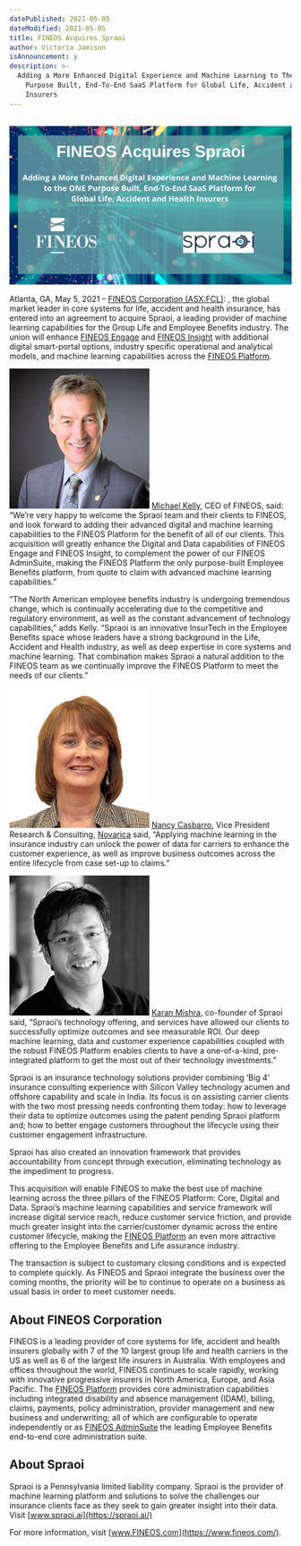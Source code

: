 ```yaml
---
datePublished: 2021-05-05
dateModified: 2021-05-05
title: FINEOS Acquires Spraoi
author: Victoria Jamison
isAnnouncement: y
description: >-
  Adding a More Enhanced Digital Experience and Machine Learning to The ONE
    Purpose Built, End-To-End SaaS Platform for Global Life, Accident and Health
    Insurers
---
```


&nbsp;![FINEOS ACQUIRES SPRAOI](fineos-banner.png)

Atlanta, GA, May 5, 2021 –
[FINEOS Corporation (ASX:FCL)](https://www.fineos.com/): , the global market
leader in core systems for life, accident and health insurance, has entered into
an agreement to acquire Spraoi, a leading provider of machine learning
capabilities for the Group Life and Employee Benefits industry. The union will
enhance [FINEOS Engage](https://www.fineos.com/platform/engage/) and
[FINEOS Insight](https://www.fineos.com/platform/insight/) with additional
digital smart-portal options, industry specific operational and analytical
models, and machine learning capabilities across the
[FINEOS Platform](https://www.fineos.com/platform/).

~~![michael-kelly-thumbnail](michael-kelly.jpg)~~
[Michael Kelly](https://www.linkedin.com/in/michael-kelly-4a23a3/), CEO of
FINEOS, said: “We’re very happy to welcome the Spraoi team and their clients to
FINEOS, and look forward to adding their advanced digital and machine learning
capabilities to the FINEOS Platform for the benefit of all of our clients. This
acquisition will greatly enhance the Digital and Data capabilities of FINEOS
Engage and FINEOS Insight, to complement the power of our FINEOS AdminSuite,
making the FINEOS Platform the only purpose-built Employee Benefits platform,
from quote to claim with advanced machine learning capabilities.”

“The North American employee benefits industry is undergoing tremendous change,
which is continually accelerating due to the competitive and regulatory
environment, as well as the constant advancement of technology capabilities,”
adds Kelly. “Spraoi is an innovative InsurTech in the Employee Benefits space
whose leaders have a strong background in the Life, Accident and Health
industry, as well as deep expertise in core systems and machine learning. That
combination makes Spraoi a natural addition to the FINEOS team as we continually
improve the FINEOS Platform to meet the needs of our clients.”

~~![nancy-casbarro-thumbnail](nancy-casbarro.jpg)~~
[Nancy Casbarro](https://novarica.com/team/), Vice President Research &
Consulting, [Novarica](https://novarica.com/) said, “Applying machine learning
in the insurance industry can unlock the power of data for carriers to enhance
the customer experience, as well as improve business outcomes across the entire
lifecycle from case set-up to claims.”

~~![karan-mishra-thumbnail](karan-mishra.jpg)~~
[Karan Mishra](https://www.linkedin.com/in/karan-mishra-spraoi/), co-founder of
Spraoi said, “Spraoi’s technology offering, and services have allowed our
clients to successfully optimize outcomes and see measurable ROI. Our deep
machine learning, data and customer experience capabilities coupled with the
robust FINEOS Platform enables clients to have a one-of-a-kind, pre-integrated
platform to get the most out of their technology investments.”

Spraoi is an insurance technology solutions provider combining ‘Big 4’ insurance
consulting experience with Silicon Valley technology acumen and offshore
capability and scale in India. Its focus is on assisting carrier clients with
the two most pressing needs confronting them today: how to leverage their data
to optimize outcomes using the patent pending Spraoi platform and; how to better
engage customers throughout the lifecycle using their customer engagement
infrastructure.

Spraoi has also created an innovation framework that provides accountability
from concept through execution, eliminating technology as the impediment to
progress.

This acquisition will enable FINEOS to make the best use of machine learning
across the three pillars of the FINEOS Platform: Core, Digital and Data.
Spraoi’s machine learning capabilities and service framework will increase
digital service reach, reduce customer service friction, and provide much
greater insight into the carrier/customer dynamic across the entire customer
lifecycle, making the [FINEOS Platform](https://www.fineos.com/platform/) an
even more attractive offering to the Employee Benefits and Life assurance
industry.

The transaction is subject to customary closing conditions and is expected to
complete quickly. As FINEOS and Spraoi integrate the business over the coming
months, the priority will be to continue to operate on a business as usual basis
in order to meet customer needs.

## About FINEOS Corporation

FINEOS is a leading provider of core systems for life, accident and health
insurers globally with 7 of the 10 largest group life and health carriers in the
US as well as 6 of the largest life insurers in Australia. With employees and
offices throughout the world, FINEOS continues to scale rapidly, working with
innovative progressive insurers in North America, Europe, and Asia Pacific. The
[FINEOS Platform](https://cts.businesswire.com/ct/CT?id=smartlink&url=https%3A%2F%2Fwww.fineos.com%2Fplatform%2F&esheet=52407092&newsitemid=20210406005619&lan=en-US&anchor=FINEOS+Platform&index=10&md5=662ae6768cea5a19df0844b1e839a2d5)
provides core administration capabilities including integrated disability and
absence management (IDAM), billing, claims, payments, policy administration,
provider management and new business and underwriting; all of which are
configurable to operate independently or as
[FINEOS AdminSuite](https://cts.businesswire.com/ct/CT?id=smartlink&url=https%3A%2F%2Fwww.fineos.com%2Fadminsuite%2F&esheet=52407092&newsitemid=20210406005619&lan=en-US&anchor=FINEOS+AdminSuite&index=11&md5=21fd66370f84b77fc8f2e63e6ae453b3)
the leading Employee Benefits end-to-end core administration suite.

## About Spraoi

Spraoi is a Pennsylvania limited liability company. Spraoi is the provider of
machine learning platform and solutions to solve the challenges our insurance
clients face as they seek to gain greater insight into their data. Visit
[www.spraoi.ai](https://spraoi.ai/)

For more information, visit [www.FINEOS.com](https://www.fineos.com/).
